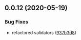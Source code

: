 ## 0.0.12 (2020-05-19)


### Bug Fixes

* refactored validators ([937b3d8](https://github.com/tommy4st/redyform/commit/937b3d8345a2121f233b6ccaaa84e2b7f714029f))



